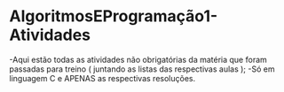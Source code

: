 # AlgoritmosEProgramação1-Atividades
-Aqui estão todas as atividades não obrigatórias da matéria que foram passadas para treino ( juntando as listas das respectivas aulas );
-Só em linguagem C e APENAS as respectivas resoluções.
